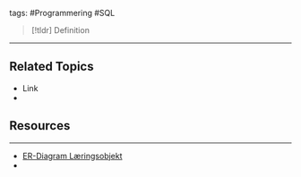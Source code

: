 tags: #Programmering #SQL

> [!tldr] Definition

---

## Related Topics
- Link
- 

## Resources
---
- [ER-Diagram Læringsobjekt](https://scorm.itslearning.com/data/3289/C20150/ims_import_18/scormcontent/index.html#/lessons/JZ2DZFlsP20j9rE8v5jfSkChHhdC_dja)
- 